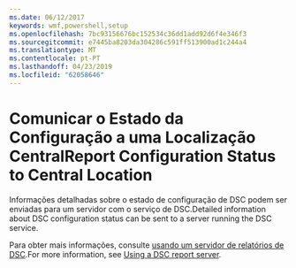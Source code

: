 ```yaml
---
ms.date: 06/12/2017
keywords: wmf,powershell,setup
ms.openlocfilehash: 7bc93156676bc152534c36dd1add92d6f4e346f3
ms.sourcegitcommit: e7445ba8203da304286c591ff513900ad1c244a4
ms.translationtype: MT
ms.contentlocale: pt-PT
ms.lasthandoff: 04/23/2019
ms.locfileid: "62058646"
---
```

# <a name="report-configuration-status-to-central-location"></a><span data-ttu-id="737b3-102">Comunicar o Estado da Configuração a uma Localização Central</span><span class="sxs-lookup"><span data-stu-id="737b3-102">Report Configuration Status to Central Location</span></span>

<span data-ttu-id="737b3-103">Informações detalhadas sobre o estado de configuração de DSC podem ser enviadas para um servidor com o serviço de DSC.</span><span class="sxs-lookup"><span data-stu-id="737b3-103">Detailed information about DSC configuration status can be sent to a server running the DSC service.</span></span>

<span data-ttu-id="737b3-104">Para obter mais informações, consulte [usando um servidor de relatórios de DSC](https://msdn.microsoft.com/powershell/dsc/reportserver).</span><span class="sxs-lookup"><span data-stu-id="737b3-104">For more information, see [Using a DSC report server](https://msdn.microsoft.com/powershell/dsc/reportserver).</span></span>
